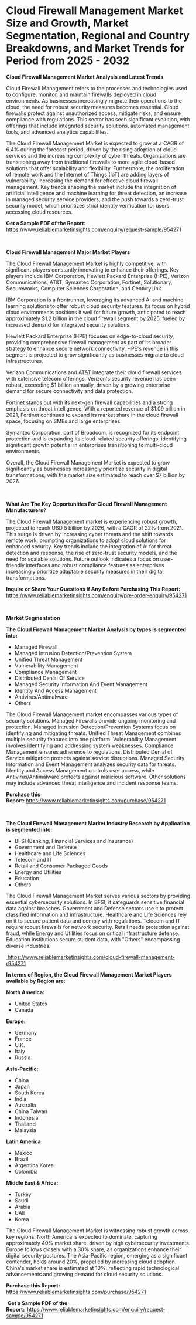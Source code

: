 <p><h1>Cloud Firewall Management Market Size and Growth, Market Segmentation, Regional and Country Breakdowns, and Market Trends for Period from 2025 -  2032</h1></p><p><strong>Cloud Firewall Management Market Analysis and Latest Trends</strong></p>
<p><p>Cloud Firewall Management refers to the processes and technologies used to configure, monitor, and maintain firewalls deployed in cloud environments. As businesses increasingly migrate their operations to the cloud, the need for robust security measures becomes essential. Cloud firewalls protect against unauthorized access, mitigate risks, and ensure compliance with regulations. This sector has seen significant evolution, with offerings that include integrated security solutions, automated management tools, and advanced analytics capabilities.</p><p>The Cloud Firewall Management Market is expected to grow at a CAGR of 6.4% during the forecast period, driven by the rising adoption of cloud services and the increasing complexity of cyber threats. Organizations are transitioning away from traditional firewalls to more agile cloud-based solutions that offer scalability and flexibility. Furthermore, the proliferation of remote work and the Internet of Things (IoT) are adding layers of vulnerability, increasing the demand for effective cloud firewall management. Key trends shaping the market include the integration of artificial intelligence and machine learning for threat detection, an increase in managed security service providers, and the push towards a zero-trust security model, which prioritizes strict identity verification for users accessing cloud resources.</p></p>
<p><strong>Get a Sample PDF of the Report:&nbsp;</strong> <a href="https://www.reliablemarketinsights.com/enquiry/request-sample/954271?utm_campaign=2535&utm_medium=2&utm_source=Github&utm_content=ia&utm_term=18042025&utm_id=cloud-firewall-management">https://www.reliablemarketinsights.com/enquiry/request-sample/954271</a></p>
<p>&nbsp;</p>
<p><strong>Cloud Firewall Management Major Market Players</strong></p>
<p><p>The Cloud Firewall Management Market is highly competitive, with significant players constantly innovating to enhance their offerings. Key players include IBM Corporation, Hewlett Packard Enterprise (HPE), Verizon Communications, AT&T, Symantec Corporation, Fortinet, Solutionary, Secureworks, Computer Sciences Corporation, and CenturyLink.</p><p>IBM Corporation is a frontrunner, leveraging its advanced AI and machine learning solutions to offer robust cloud security features. Its focus on hybrid cloud environments positions it well for future growth, anticipated to reach approximately $1.2 billion in the cloud firewall segment by 2025, fueled by increased demand for integrated security solutions.</p><p>Hewlett Packard Enterprise (HPE) focuses on edge-to-cloud security, providing comprehensive firewall management as part of its broader strategy to enhance secure network connectivity. HPE's revenue in this segment is projected to grow significantly as businesses migrate to cloud infrastructures.</p><p>Verizon Communications and AT&T integrate their cloud firewall services with extensive telecom offerings. Verizon's security revenue has been robust, exceeding $1 billion annually, driven by a growing enterprise demand for secure connectivity and data protection.</p><p>Fortinet stands out with its next-gen firewall capabilities and a strong emphasis on threat intelligence. With a reported revenue of $1.09 billion in 2021, Fortinet continues to expand its market share in the cloud firewall space, focusing on SMEs and large enterprises.</p><p>Symantec Corporation, part of Broadcom, is recognized for its endpoint protection and is expanding its cloud-related security offerings, identifying significant growth potential in enterprises transitioning to multi-cloud environments.</p><p>Overall, the Cloud Firewall Management Market is expected to grow significantly as businesses increasingly prioritize security in digital transformations, with the market size estimated to reach over $7 billion by 2026.</p></p>
<p>&nbsp;</p>
<p><strong>What Are The Key Opportunities For Cloud Firewall Management Manufacturers?</strong></p>
<p><p>The Cloud Firewall Management market is experiencing robust growth, projected to reach USD 5 billion by 2026, with a CAGR of 22% from 2021. This surge is driven by increasing cyber threats and the shift towards remote work, prompting organizations to adopt cloud solutions for enhanced security. Key trends include the integration of AI for threat detection and response, the rise of zero-trust security models, and the need for scalable solutions. Future outlook indicates a focus on user-friendly interfaces and robust compliance features as enterprises increasingly prioritize adaptable security measures in their digital transformations.</p></p>
<p><strong>Inquire or Share Your Questions If Any Before Purchasing This Report:</strong> <a href="https://www.reliablemarketinsights.com/enquiry/pre-order-enquiry/954271?utm_campaign=2535&utm_medium=2&utm_source=Github&utm_content=ia&utm_term=18042025&utm_id=cloud-firewall-management">https://www.reliablemarketinsights.com/enquiry/pre-order-enquiry/954271</a></p>
<p>&nbsp;</p>
<p><strong>Market Segmentation</strong></p>
<p><strong>The Cloud Firewall Management Market Analysis by types is segmented into:</strong></p>
<p><ul><li>Managed Firewall</li><li>Managed Intrusion Detection/Prevention System</li><li>Unified Threat Management</li><li>Vulnerability Management</li><li>Compliance Management</li><li>Distributed Denial Of Service</li><li>Managed Security Information And Event Management</li><li>Identity And Access Management</li><li>Antivirus/Antimalware</li><li>Others</li></ul></p>
<p><p>The Cloud Firewall Management market encompasses various types of security solutions. Managed Firewalls provide ongoing monitoring and protection. Managed Intrusion Detection/Prevention Systems focus on identifying and mitigating threats. Unified Threat Management combines multiple security features into one platform. Vulnerability Management involves identifying and addressing system weaknesses. Compliance Management ensures adherence to regulations. Distributed Denial of Service mitigation protects against service disruptions. Managed Security Information and Event Management analyzes security data for threats. Identity and Access Management controls user access, while Antivirus/Antimalware protects against malicious software. Other solutions may include advanced threat intelligence and incident response teams.</p></p>
<p><strong>Purchase this Report:&nbsp;</strong><a href="https://www.reliablemarketinsights.com/purchase/954271?utm_campaign=2535&utm_medium=2&utm_source=Github&utm_content=ia&utm_term=18042025&utm_id=cloud-firewall-management">https://www.reliablemarketinsights.com/purchase/954271</a></p>
<p>&nbsp;</p>
<p><strong>The Cloud Firewall Management Market Industry Research by Application is segmented into:</strong></p>
<p><ul><li>BFSI (Banking, Financial Services and Insurance)</li><li>Government and Defense</li><li>Healthcare and Life Sciences</li><li>Telecom and IT</li><li>Retail and Consumer Packaged Goods</li><li>Energy and Utilities</li><li>Education</li><li>Others</li></ul></p>
<p><p>The Cloud Firewall Management Market serves various sectors by providing essential cybersecurity solutions. In BFSI, it safeguards sensitive financial data against breaches. Government and Defense sectors use it to protect classified information and infrastructure. Healthcare and Life Sciences rely on it to secure patient data and comply with regulations. Telecom and IT require robust firewalls for network security. Retail needs protection against fraud, while Energy and Utilities focus on critical infrastructure defense. Education institutions secure student data, with "Others" encompassing diverse industries.</p></p>
<p><a href="https://www.reliablemarketinsights.com/cloud-firewall-management-r954271?utm_campaign=2535&utm_medium=2&utm_source=Github&utm_content=ia&utm_term=18042025&utm_id=cloud-firewall-management">&nbsp;https://www.reliablemarketinsights.com/cloud-firewall-management-r954271</a></p>
<p><strong>In terms of Region, the Cloud Firewall Management Market Players available by Region are:</strong></p>
<p>
    <p> <strong> North America: </strong>
        <ul>
            <li>United States</li>
            <li>Canada</li>
        </ul>
        </p> 
    <p> <strong> Europe: </strong>
        <ul>
            <li>Germany</li>
            <li>France</li>
            <li>U.K.</li>
            <li>Italy</li>
            <li>Russia</li>
        </ul>
        </p> 
    <p> <strong> Asia-Pacific: </strong>
        <ul>
            <li>China</li>
            <li>Japan</li>
            <li>South Korea</li>
            <li>India</li>
            <li>Australia</li>
            <li>China Taiwan</li>
            <li>Indonesia</li>
            <li>Thailand</li>
            <li>Malaysia</li>
        </ul>
        </p> 
    <p> <strong> Latin America: </strong>
        <ul>
            <li>Mexico</li>
            <li>Brazil</li>
            <li>Argentina Korea</li>
            <li>Colombia</li>
        </ul>
        </p> 
    <p> <strong> Middle East & Africa: </strong>
        <ul>
            <li>Turkey</li>
            <li>Saudi</li>
            <li>Arabia</li>
            <li>UAE</li>
            <li>Korea</li>
        </ul>
    </p>
    </p>
<p><p>The Cloud Firewall Management Market is witnessing robust growth across key regions. North America is expected to dominate, capturing approximately 40% market share, driven by high cybersecurity investments. Europe follows closely with a 30% share, as organizations enhance their digital security postures. The Asia-Pacific region, emerging as a significant contender, holds around 20%, propelled by increasing cloud adoption. China's market share is estimated at 10%, reflecting rapid technological advancements and growing demand for cloud security solutions.</p></p>
<p><strong>Purchase this Report: </strong><a href="https://www.reliablemarketinsights.com/purchase/954271?utm_campaign=2535&utm_medium=2&utm_source=Github&utm_content=ia&utm_term=18042025&utm_id=cloud-firewall-management">https://www.reliablemarketinsights.com/purchase/954271</a></p>
<p>&nbsp;<strong>Get a Sample PDF of the Report:&nbsp;&nbsp;</strong><a href="https://www.reliablemarketinsights.com/enquiry/request-sample/954271?utm_campaign=2535&utm_medium=2&utm_source=Github&utm_content=ia&utm_term=18042025&utm_id=cloud-firewall-management">https://www.reliablemarketinsights.com/enquiry/request-sample/954271</a></p>
<p><strong></strong></p>
<p><p></p><p></p><p></p></p>